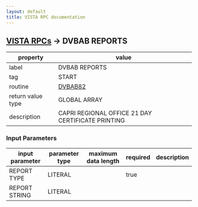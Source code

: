 ```yaml
---
layout: default
title: VISTA RPC documentation
---
```




## [VISTA RPCs](TableOfContent.md) &#8594; DVBAB REPORTS 

 property | value 
--- | --- 
 label | DVBAB REPORTS
 tag | START
 routine | [DVBAB82](http://code.osehra.org/dox/Routine_DVBAB82_source.html)
 return value type | GLOBAL ARRAY
 description | CAPRI REGIONAL OFFICE 21 DAY CERTIFICATE PRINTING

### Input Parameters

| input parameter | parameter type | maximum data length | required | description | 
| --- | --- | --- | --- | --- | 
| REPORT TYPE | LITERAL |  | true |  | 
| REPORT STRING | LITERAL |  |  |  | 